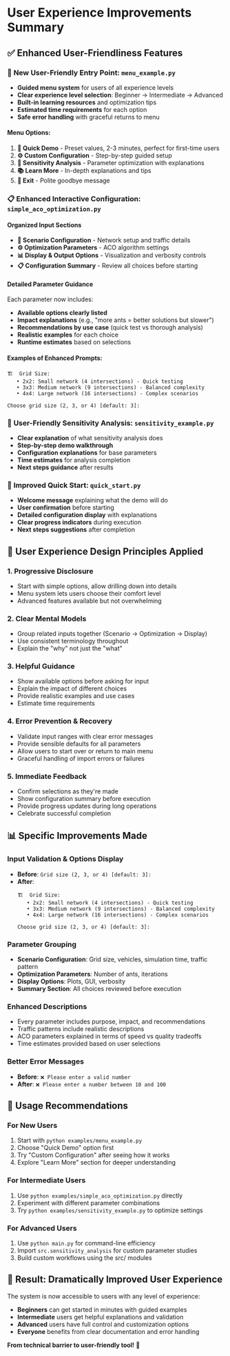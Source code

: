 # User Experience Improvements Summary

## ✅ Enhanced User-Friendliness Features

### 🎯 **New User-Friendly Entry Point: `menu_example.py`**
- **Guided menu system** for users of all experience levels
- **Clear experience level selection**: Beginner → Intermediate → Advanced
- **Built-in learning resources** and optimization tips
- **Estimated time requirements** for each option
- **Safe error handling** with graceful returns to menu

#### Menu Options:
1. **🚀 Quick Demo** - Preset values, 2-3 minutes, perfect for first-time users
2. **⚙️ Custom Configuration** - Step-by-step guided setup
3. **🔬 Sensitivity Analysis** - Parameter optimization with explanations
4. **📚 Learn More** - In-depth explanations and tips
5. **👋 Exit** - Polite goodbye message

### 📋 **Enhanced Interactive Configuration: `simple_aco_optimization.py`**

#### **Organized Input Sections**
- **📍 Scenario Configuration** - Network setup and traffic details
- **⚙️ Optimization Parameters** - ACO algorithm settings  
- **📊 Display & Output Options** - Visualization and verbosity controls
- **📋 Configuration Summary** - Review all choices before starting

#### **Detailed Parameter Guidance**
Each parameter now includes:
- **Available options clearly listed**
- **Impact explanations** (e.g., "more ants = better solutions but slower")
- **Recommendations by use case** (quick test vs thorough analysis)
- **Realistic examples** for each choice
- **Runtime estimates** based on selections

#### **Examples of Enhanced Prompts:**
```
🏗️  Grid Size:
   • 2x2: Small network (4 intersections) - Quick testing
   • 3x3: Medium network (9 intersections) - Balanced complexity
   • 4x4: Large network (16 intersections) - Complex scenarios

Choose grid size (2, 3, or 4) [default: 3]:
```

### 🔬 **User-Friendly Sensitivity Analysis: `sensitivity_example.py`**
- **Clear explanation** of what sensitivity analysis does
- **Step-by-step demo walkthrough** 
- **Configuration explanations** for base parameters
- **Time estimates** for analysis completion
- **Next steps guidance** after results

### 🚀 **Improved Quick Start: `quick_start.py`**
- **Welcome message** explaining what the demo will do
- **User confirmation** before starting
- **Detailed configuration display** with explanations
- **Clear progress indicators** during execution
- **Next steps suggestions** after completion

## 🎨 **User Experience Design Principles Applied**

### 1. **Progressive Disclosure**
- Start with simple options, allow drilling down into details
- Menu system lets users choose their comfort level
- Advanced features available but not overwhelming

### 2. **Clear Mental Models**  
- Group related inputs together (Scenario → Optimization → Display)
- Use consistent terminology throughout
- Explain the "why" not just the "what"

### 3. **Helpful Guidance**
- Show available options before asking for input
- Explain the impact of different choices
- Provide realistic examples and use cases
- Estimate time requirements

### 4. **Error Prevention & Recovery**
- Validate input ranges with clear error messages
- Provide sensible defaults for all parameters
- Allow users to start over or return to main menu
- Graceful handling of import errors or failures

### 5. **Immediate Feedback**
- Confirm selections as they're made
- Show configuration summary before execution
- Provide progress updates during long operations
- Celebrate successful completion

## 📊 **Specific Improvements Made**

### **Input Validation & Options Display**
- **Before**: `Grid size (2, 3, or 4) [default: 3]:`
- **After**: 
  ```
  🏗️  Grid Size:
     • 2x2: Small network (4 intersections) - Quick testing
     • 3x3: Medium network (9 intersections) - Balanced complexity
     • 4x4: Large network (16 intersections) - Complex scenarios
  
  Choose grid size (2, 3, or 4) [default: 3]:
  ```

### **Parameter Grouping**
- **Scenario Configuration**: Grid size, vehicles, simulation time, traffic pattern
- **Optimization Parameters**: Number of ants, iterations  
- **Display Options**: Plots, GUI, verbosity
- **Summary Section**: All choices reviewed before execution

### **Enhanced Descriptions**
- Every parameter includes purpose, impact, and recommendations
- Traffic patterns include realistic descriptions
- ACO parameters explained in terms of speed vs quality tradeoffs
- Time estimates provided based on user selections

### **Better Error Messages**
- **Before**: `❌ Please enter a valid number`
- **After**: `❌ Please enter a number between 10 and 100`

## 🎯 **Usage Recommendations**

### **For New Users**
1. Start with `python examples/menu_example.py`
2. Choose "Quick Demo" option first
3. Try "Custom Configuration" after seeing how it works
4. Explore "Learn More" section for deeper understanding

### **For Intermediate Users**  
1. Use `python examples/simple_aco_optimization.py` directly
2. Experiment with different parameter combinations
3. Try `python examples/sensitivity_example.py` to optimize settings

### **For Advanced Users**
1. Use `python main.py` for command-line efficiency
2. Import `src.sensitivity_analysis` for custom parameter studies
3. Build custom workflows using the src/ modules

## 🎉 **Result: Dramatically Improved User Experience**

The system is now accessible to users with any level of experience:
- **Beginners** can get started in minutes with guided examples
- **Intermediate** users get helpful explanations and validation  
- **Advanced** users have full control and customization options
- **Everyone** benefits from clear documentation and error handling

**From technical barrier to user-friendly tool!** 🚀
